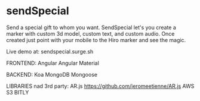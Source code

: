 # sendSpecial

Send a special gift to whom you want.
SendSpecial let's you create a marker with custom 3d model, custom text, and custom audio.
Once created just point with your mobile to the Hiro marker and see the magic.

Live demo at: sendspecial.surge.sh

FRONTEND:
  Angular
  Angular Material
  
BACKEND:
  Koa
  MongoDB
  Mongoose

LIBRARIES nad 3rd party:
  AR.js https://github.com/jeromeetienne/AR.js
  AWS S3
  BITLY
